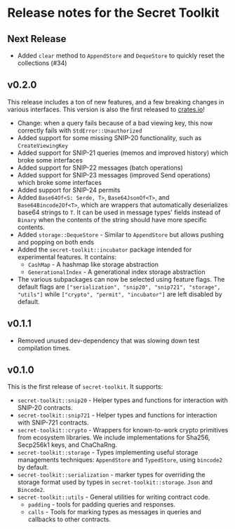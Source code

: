 # Release notes for the Secret Toolkit

## Next Release
* Added `clear` method to `AppendStore` and `DequeStore` to quickly reset the collections (#34)

## v0.2.0
This release includes a ton of new features, and a few breaking changes in various interfaces.
This version is also the first released to [crates.io](https://crates.io)!

* Change: when a query fails because of a bad viewing key, this now correctly fails with `StdError::Unauthorized`
* Added support for some missing SNIP-20 functionality, such as `CreateViewingKey`
* Added support for SNIP-21 queries (memos and improved history) which broke some interfaces
* Added support for SNIP-22 messages (batch operations)
* Added support for SNIP-23 messages (improved Send operations) which broke some interfaces
* Added support for SNIP-24 permits
* Added `Base64Of<S: Serde, T>`, `Base64JsonOf<T>`, and `Base64Bincode2Of<T>`, 
    which are wrappers that automatically deserializes base64 strings to `T`.
    It can be used in message types' fields instead of `Binary` when the contents of the string
    should have more specific contents.
* Added `storage::DequeStore` - Similar to `AppendStore` but allows pushing and popping on both ends
* Added the `secret-toolkit::incubator` package intended for experimental features. It contains:
  * `CashMap` - A hashmap like storage abstraction
  * `GenerationalIndex` - A generational index storage abstraction
* The various subpackages can now be selected using feature flags. The default flags are `["serialization", "snip20", "snip721", "storage", "utils"]`
    while `["crypto", "permit", "incubator"]` are left disabled by default.

## v0.1.1
* Removed unused dev-dependency that was slowing down test compilation times.

## v0.1.0
This is the first release of `secret-toolkit`. It supports:

* `secret-toolkit::snip20` - Helper types and functions for interaction with
  SNIP-20 contracts.
* `secret-toolkit::snip721` - Helper types and functions for interaction with
  SNIP-721 contracts.
* `secret-toolkit::crypto` - Wrappers for known-to-work crypto primitives from
  ecosystem libraries. We include implementations for Sha256, Secp256k1 keys,
  and ChaChaRng.
* `secret-toolkit::storage` - Types implementing useful storage managements
  techniques: `AppendStore` and `TypedStore`, using `bincode2` by default.
* `secret-toolkit::serialization` - marker types for overriding the storage
  format used by types in `secret-toolkit::storage`. `Json` and `Bincode2`.
* `secret-toolkit::utils` - General utilities for writing contract code.
    * `padding` - tools for padding queries and responses.
    * `calls` - Tools for marking types as messages in queries and callbacks
      to other contracts.
